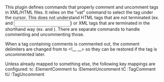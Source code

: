 This plugin defines commands that properly comment and uncomment
tags in XML/HTML files.  It relies on the "vat" command
to select the tag under the cursor.  This does not understand
HTML tags that are not terminated (ex. <br> and <input>) or
XML tags that are terminated in the shorthand way (ex. <x/> and <x />).
There are separate commands to handle commenting and uncommenting
those.

When a tag containing comments is commented out,
the comment delimiters are changed from <!-- --> to <!__ __>
so they can be restored if the tag is uncommented later.

Unless already mapped to something else, the following key mappings
are configured:
<leader>tc :ElementComment<cr>
<leader>tu :ElementUncomment<cr>
<leader>tC :TagComment<cr>
<leader>tU :TagUncomment<cr>
